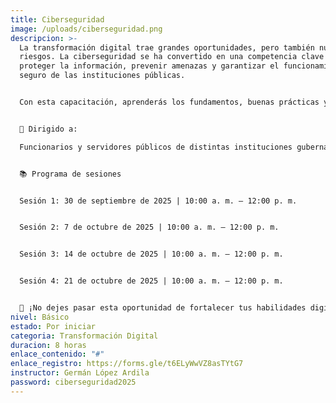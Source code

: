 ```yaml
---
title: Ciberseguridad
image: /uploads/ciberseguridad.png
descripcion: >-
  La transformación digital trae grandes oportunidades, pero también nuevos
  riesgos. La ciberseguridad se ha convertido en una competencia clave para
  proteger la información, prevenir amenazas y garantizar el funcionamiento
  seguro de las instituciones públicas.


  Con esta capacitación, aprenderás los fundamentos, buenas prácticas y herramientas esenciales para enfrentar los desafíos del mundo digital y fortalecer tu trabajo en el sector público.


  👥 Dirigido a:

  Funcionarios y servidores públicos de distintas instituciones gubernamentales que deseen fortalecer sus competencias en ciberseguridad, aplicándolas para mejorar la eficiencia, la productividad y la protección de la información en su labor diaria.


  📚 Programa de sesiones


  Sesión 1: 30 de septiembre de 2025 | 10:00 a. m. – 12:00 p. m.


  Sesión 2: 7 de octubre de 2025 | 10:00 a. m. – 12:00 p. m.


  Sesión 3: 14 de octubre de 2025 | 10:00 a. m. – 12:00 p. m.


  Sesión 4: 21 de octubre de 2025 | 10:00 a. m. – 12:00 p. m.


  📌 ¡No dejes pasar esta oportunidad de fortalecer tus habilidades digitales y contribuir a instituciones más seguras y modernas! 💡✨
nivel: Básico
estado: Por iniciar
categoria: Transformación Digital
duracion: 8 horas
enlace_contenido: "#"
enlace_registro: https://forms.gle/t6ELyWwVZ8asTYtG7
instructor: Germán López Ardila
password: ciberseguridad2025
---
```

